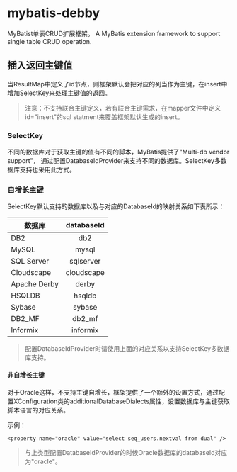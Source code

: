     
# mybatis-debby

MyBatist单表CRUD扩展框架。
A MyBatis extension framework to support single table CRUD operation.

## 插入返回主键值

当ResultMap中定义了id节点，则框架默认会把对应的列当作为主键，在insert中增加SelectKey来处理主键值的返回。
>注意：不支持联合主键定义，若有联合主键需求，在mapper文件中定义id="insert"的sql statment来覆盖框架默认生成的insert。

### SelectKey

不同的数据库对于获取主键的值有不同的脚本，MyBatis提供了"Multi-db vendor support"， 通过配置DatabaseIdProvider来支持不同的数据库。SelectKey多数据库支持也采用此方式。

### 自增长主键

SelectKey默认支持的数据库以及与对应的DatabaseId的映射关系如下表所示：

| 数据库         | databaseId    |
| ------------- |:-------------:| 
| DB2           | db2           | 
| MySQL         | mysql         | 
| SQL Server    | sqlserver     | 
| Cloudscape    | cloudscape    |
| Apache Derby  | derby         |
| HSQLDB        | hsqldb        |
| Sybase        | sybase        |
| DB2_MF        | db2_mf        |
| Informix      | informix      |

> 配置DatabaseIdProvider时请使用上面的对应关系以支持SelectKey多数据库支持。

#### 非自增长主键

对于Oracle这样，不支持主键自增长，框架提供了一个额外的设置方式，通过配置XConfiguration类的additionalDatabaseDialects属性，设置数据库与主键获取脚本语言的对应关系。

示例：

```
<property name="oracle" value="select seq_users.nextval from dual" />
```

 > 与上类型配置DatabaseIdProvider的时候Oracle数据库的databaseId对应为"oracle"。








